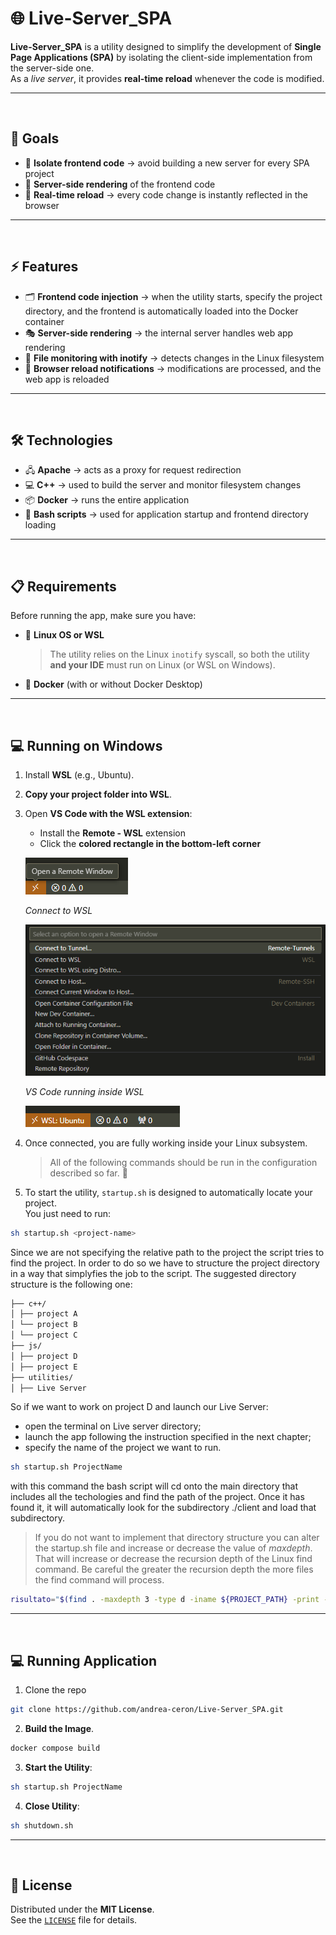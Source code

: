 
# 🌐 Live-Server_SPA

**Live-Server_SPA** is a utility designed to simplify the development of **Single Page Applications (SPA)** by isolating the client-side implementation from the server-side one.  
As a *live server*, it provides **real-time reload** whenever the code is modified.

---

<br/>

## 🎯 Goals

- 🔹 **Isolate frontend code** → avoid building a new server for every SPA project  
- 🔹 **Server-side rendering** of the frontend code  
- 🔹 **Real-time reload** → every code change is instantly reflected in the browser  

---

<br/>

## ⚡ Features

- 🗂️ **Frontend code injection** → when the utility starts, specify the project directory, and the frontend is automatically loaded into the Docker container  
- 🎭 **Server-side rendering** → the internal server handles web app rendering  
- 👀 **File monitoring with inotify** → detects changes in the Linux filesystem  
- 🔄 **Browser reload notifications** → modifications are processed, and the web app is reloaded  

---

<br/>

## 🛠️ Technologies

- 🖧 **Apache** → acts as a proxy for request redirection  
- 💻 **C++** → used to build the server and monitor filesystem changes  
- 📦 **Docker** → runs the entire application  
- 🐚 **Bash scripts** → used for application startup and frontend directory loading  

---

<br/>

## 📋 Requirements

Before running the app, make sure you have:

- 🐧 **Linux OS or WSL**  
  > The utility relies on the Linux `inotify` syscall, so both the utility **and your IDE** must run on Linux (or WSL on Windows).  
- 🐳 **Docker** (with or without Docker Desktop)  

---

<br/>

## 💻 Running on Windows

1. Install **WSL** (e.g., Ubuntu).  
2. **Copy your project folder into WSL**.  
3. Open **VS Code with the WSL extension**:  
   - Install the **Remote - WSL** extension  
   - Click the **colored rectangle in the bottom-left corner**  

   ![Colored rectangle in the bottom-left corner](docs/image_1.png)

   *Connect to WSL*  

   ![Connect to WSL](docs/image_2.png)

   *VS Code running inside WSL*  

   ![VS Code running on WSL](docs/image_3.png)

4. Once connected, you are fully working inside your Linux subsystem.
   > All of the following commands should be run in the configuration described so far. 🚀  

5. To start the utility, `startup.sh` is designed to automatically locate your project.  
   You just need to run:

```bash
sh startup.sh <project-name>
```
Since we are not specifying the relative path to the project the script tries to find the project. In order to do so we have to structure the project directory in a way that simplyfies the job to the script. The suggested directory structure is the following one:
```bash
├── c++/
│ ├── project A
│ └── project B
│ └── project C
├── js/
│ ├── project D
│ ├── project E
├── utilities/
│ ├── Live Server
```
So if we want to work on project D and launch our Live Server:
- open the terminal on Live server directory;
- launch the app following the instruction specified in the next chapter;
- specify the name of the project we want to run.  

```bash
sh startup.sh ProjectName
```

with this command the bash script will cd onto the main directory that includes all the techologies and find the path of the project. Once it has found it, it will automatically look for the subdirectory ./client and load that subdirectory.

> If you do not want to implement that directory structure you can alter the startup.sh file and increase or decrease the value of *maxdepth*. That will increase or decrease the recursion depth of the Linux find command. Be careful the greater the recursion depth the more files the find command will process.

```bash
risultato="$(find . -maxdepth 3 -type d -iname ${PROJECT_PATH} -print -quit)/client"
```
---
<br/>


## 💻 Running Application

1. Clone the repo
```bash
git clone https://github.com/andrea-ceron/Live-Server_SPA.git
```

2. **Build the Image**.  
```bash
docker compose build
```

3. **Start the Utility**:  
```bash
sh startup.sh ProjectName
```

4. **Close Utility**:
```bash
sh shutdown.sh 
```

---
<br/>

## 📜 License

Distributed under the **MIT License**.  
See the [`LICENSE`](./LICENSE) file for details.

